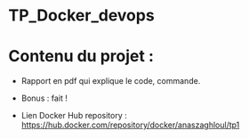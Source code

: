 # TP_Docker_devops

# Contenu du projet :

- Rapport en pdf qui explique le code, commande. 

- Bonus : fait !

- Lien Docker Hub repository : https://hub.docker.com/repository/docker/anaszaghloul/tp1


